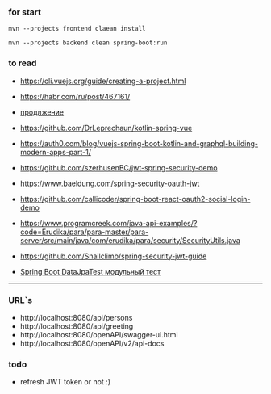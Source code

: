 ### for start
`mvn --projects frontend claean install`

`mvn --projects backend clean spring-boot:run`
### to read
- https://cli.vuejs.org/guide/creating-a-project.html
- https://habr.com/ru/post/467161/
- [продлжение](https://habr.com/ru/post/482222/)
- https://github.com/DrLeprechaun/kotlin-spring-vue
- https://auth0.com/blog/vuejs-spring-boot-kotlin-and-graphql-building-modern-apps-part-1/
- https://github.com/szerhusenBC/jwt-spring-security-demo
- https://www.baeldung.com/spring-security-oauth-jwt
- https://github.com/callicoder/spring-boot-react-oauth2-social-login-demo
- https://www.programcreek.com/java-api-examples/?code=Erudika/para/para-master/para-server/src/main/java/com/erudika/para/security/SecurityUtils.java
- https://github.com/Snailclimb/spring-security-jwt-guide

- [Spring Boot DataJpaTest модульный тест](https://coderoad.ru/53002232/Spring-Boot-DataJpaTest-%D0%BC%D0%BE%D0%B4%D1%83%D0%BB%D1%8C%D0%BD%D1%8B%D0%B9-%D1%82%D0%B5%D1%81%D1%82-%D0%B2%D0%BE%D0%B7%D0%B2%D1%80%D0%B0%D1%89%D0%B0%D0%B5%D1%82%D1%81%D1%8F-%D0%BA-H2-%D0%B2%D0%BC%D0%B5%D1%81%D1%82%D0%BE-mySql)
---
### URL`s 
- http://localhost:8080/api/persons
- http://localhost:8080/api/greeting
- http://localhost:8080/openAPI/swagger-ui.html
- http://localhost:8080/openAPI/v2/api-docs
### todo
 - refresh JWT token or not :)